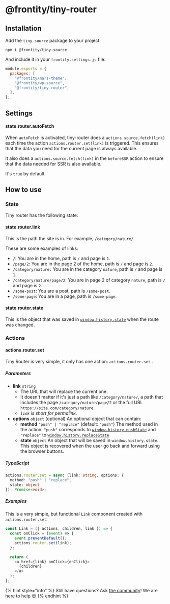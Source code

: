 # @frontity/tiny-router

## Installation

Add the `tiny-source` package to your project:

```text
npm i @frontity/tiny-source
```

And include it in your `frontity.settings.js` file:

```javascript
module.exports = {
  packages: [
    "@frontity/mars-theme",
    "@frontity/wp-source",
    "@frontity/tiny-router",
  ],
};
```

## Settings

#### state.router.autoFetch

When `autoFetch` is activated, tiny-router does a `actions.source.fetch(link)` each time the action `actions.router.set(link)` is triggered. This ensures that the data you need for the current page is always available.

It also does a `actions.source.fetch(link)` in the `beforeSSR` action to ensure that the data needed for SSR is also available.

It's `true` by default.

## How to use

### State

Tiny router has the following state:

#### state.router.link

This is the path the site is in. For example, `/category/nature/`.

These are some examples of links:

- `/`: You are in the home, path is `/` and page is `1`.
- `/page/2`: You are in the page 2 of the home, path is `/` and page is `2`.
- `/category/nature:` You are in the category `nature`, path is `/` and page is `1`.
- `/category/nature/page/2`: You are in page 2 of category `nature`, path is `/` and page is `2`.
- `/some-post`: You are a post, path is `/some-post`.
- `/some-page`: You are in a page, path is `/some-page`.

#### state.router.state

This is the object that was saved in [`window.history.state`](https://developer.mozilla.org/en-US/docs/Web/API/History/state) when the route was changed.

### Actions

#### actions.router.set

Tiny Router is very simple, it only has one action: `actions.router.set` .

##### Parameters

- **link** `string`
  - The URL that will replace the current one.
  - It doesn't matter if it's just a path like `/category/nature/`, a path that includes the page `/category/nature/page/2` or the full URL `https://site.com/category/nature`.
  - _`link` is short for permalink_.
- **options** `object` (optional)
  An optional object that can contain:
  - **method** `"push" | "replace"` (default: `"push"`)
    The method used in the action. `"push"` corresponds to [`window.history.pushState`](https://developer.mozilla.org/en-US/docs/Web/API/History/pushState) and `"replace"` to [`window.history.replaceState`](https://developer.mozilla.org/en-US/docs/Web/API/History/replaceState)
  - **state** `object`
    An object that will be saved in `window.history.state`. This object is recovered when the user go back and forward using the browser buttons.

##### TypeScript

```ts
actions.router.set = async (link: string, options: {
  method: "push" | "replace",
  state: object
}): Promise<void>;
```

##### Examples

This is a very simple, but functional `Link` component created with `actions.router.set`:

```javascript
const Link = ({ actions, children, link }) => {
  const onClick = (event) => {
    event.preventDefault();
    actions.router.set(link);
  };

  return (
    <a href={link} onClick={onClick}>
      {children}
    </a>
  );
};
```

{% hint style="info" %}
Still have questions? Ask [the community](https://community.frontity.org/)! We are here to help 😊
{% endhint %}
